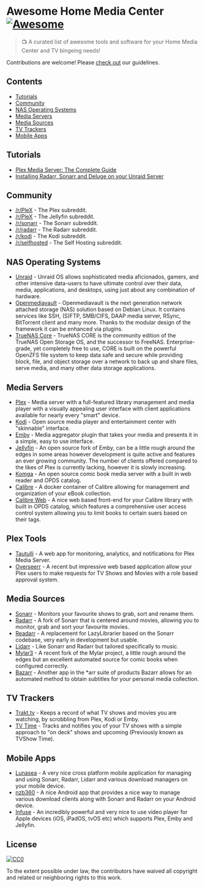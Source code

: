 # Awesome Home Media Center [![Awesome](https://cdn.rawgit.com/sindresorhus/awesome/d7305f38d29fed78fa85652e3a63e154dd8e8829/media/badge.svg)](https://github.com/sindresorhus/awesome)
> 📺 A curated list of awesome tools and software for your Home Media Center and TV bingeing needs!

Contributions are welcome! Please [check out](CONTRIBUTING.md) our guidelines.

## Contents

- [Tutorials](#tutorials)
- [Community](#community)
- [NAS Operating Systems](#nas-operating-systems)
- [Media Servers](#media-servers)
- [Media Sources](#media-sources)
- [TV Trackers](#tv-trackers)
- [Mobile Apps](#mobile-apps)

## Tutorials

- [Plex Media Server: The Complete Guide](https://www.rapidseedbox.com/blog/plex-complete-guide)
- [Installing Radarr, Sonarr and Deluge on your Unraid Server](https://blog.harveydelaney.com/installing-radarr-sonar-and-deluge-on-your-unraid-setup/)

## Community

- [/r/PleX](https://www.reddit.com/r/PleX/) - The Plex subreddit.
- [/r/PleX](https://www.reddit.com/r/jellyfin/) - The Jellyfin subreddit.
- [/r/sonarr](https://www.reddit.com/r/sonarr/) - The Sonarr subreddit.
- [/r/radarr](https://www.reddit.com/r/sonarr/) - The Radarr subreddit.
- [/r/kodi](https://www.reddit.com/r/kodi/) - The Kodi subreddit.
- [/r/selfhosted](https://www.reddit.com/r/selfhosted/) - The Self Hosting subreddit.

## NAS Operating Systems

- [Unraid](https://unraid.net/) - Unraid OS allows sophisticated media aficionados, gamers, and other intensive data-users to have ultimate control over their data, media, applications, and desktops, using just about any combination of hardware.
- [Openmediavault](https://www.openmediavault.org/) - Openmediavault is the next generation network attached storage (NAS) solution based on Debian Linux. It contains services like SSH, (S)FTP, SMB/CIFS, DAAP media server, RSync, BitTorrent client and many more. Thanks to the modular design of the framework it can be enhanced via plugins.
- [TrueNAS Core](https://www.truenas.com/truenas-core/) - TrueNAS CORE is the community edition of the TrueNAS Open Storage OS, and the successor to FreeNAS. Enterprise-grade, yet completely free to use, CORE is built on the powerful OpenZFS file system to keep data safe and secure while providing block, file, and object storage over a network to back up and share files, serve media, and many other data storage applications.

## Media Servers

- [Plex](https://www.plex.tv/) - Media server with a full-featured library management and media player with a visually appealing user interface with client applications available for nearly every "smart" device.
- [Kodi](https://kodi.tv/) - Open source media player and entertainment center with "skinnable" interface.
- [Emby](https://emby.media/) - Media aggregator plugin that takes your media and presents it in a simple, easy to use interface.
- [Jellyfin](https://jellyfin.org/) - An open source fork of Emby, can be a little rough around the edges in some areas however development is quite active and features an ever growing community.  The number of clients offered compared to the likes of Plex is currently lacking, however it is slowly increasing.
- [Komga](https://komga.org/) - An open source comic book media server with a built in web reader and OPDS catalog.
- [Calibre](https://hub.docker.com/r/linuxserver/calibre) - A docker container of Calibre allowing for management and organization of your eBook collection.
- [Calibre Web](https://github.com/janeczku/calibre-web) - A nice web based front-end for your Calibre library with built in OPDS catalog, which features a comprehensive user access control system allowing you to limit books to certain suers based on their tags.

## Plex Tools

- [Tautulli](https://tautulli.com/) - A web app for monitoring, analytics, and notifications for Plex Media Server.
- [Overseerr](https://github.com/sct/overseerr) - A recent but impressive web based application allow your Plex users to make requests for TV Shows and Movies with a role based approval system.

## Media Sources

- [Sonarr](https://sonarr.tv/) - Monitors your favourite shows to grab, sort and rename them.
- [Radarr](http://radarr.video/) - A fork of Sonarr that is centered around movies, allowing you to monitor, grab and sort your favourite movies.
- [Readarr](https://readarr.com/) - A replacement for LazyLibrarier based on the Sonarr codebase, very early in development but usable.
- [Lidarr](https://lidarr.audio/) - Like Sonarr and Radarr but tailored specifically to music.
- [Mylar3](https://github.com/mylar3/mylar3) - A recent fork of the Mylar project, a little rough around the edges but an excellent automated source for comic books when configured correctly.
- [Bazarr](https://www.bazarr.media/) - Another app in the *arr suite of products Bazarr allows for an automated method to obtain subtitles for your personal media collection.

## TV Trackers

- [Trakt.tv](https://trakt.tv) - Keeps a record of what TV shows and movies you are watching, by scrobbling from Plex, Kodi or Emby.
- [TV Time](https://www.tvtime.com) - Tracks and notifies you of your TV shows with a simple approach to "on deck" shows and upcoming (Previously known as TVShow Time).

## Mobile Apps

- [Lunasea](https://www.lunasea.app/) - A very nice cross platform mobile application for managing and using Sonarr, Radarr, Lidarr and various download managers on your mobile device.
- [nzb360](https://play.google.com/store/apps/details?id=com.kevinforeman.nzb360) - A nice Android app that provides a nice way to manage various download clients along with Sonarr and Radarr on your Android device.
- [Infuse](https://firecore.com/infuse) - An incredibly powerful and very nice to use video player for Apple devices (iOS, iPadOS, tvOS etc) which supports Plex, Emby and Jellyfin.

## License

[![CC0](http://mirrors.creativecommons.org/presskit/buttons/88x31/svg/cc-zero.svg)](https://creativecommons.org/publicdomain/zero/1.0/)

To the extent possible under law, the contributors have waived all copyright and related or neighboring rights to this work.